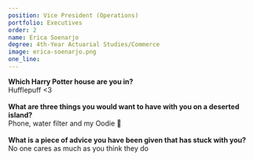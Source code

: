 ```yaml
---
position: Vice President (Operations)
portfolio: Executives
order: 2
name: Erica Soenarjo
degree: 4th-Year Actuarial Studies/Commerce
image: erica-soenarjo.png
one_line:
---
```

**Which Harry Potter house are you in?**
<br>
Hufflepuff <3
<br><br>
**What are three things you would want to have with you on a deserted island?**
<br>
Phone, water filter and my Oodie 🥸
<br><br>
**What is a piece of advice you have been given that has stuck with you?**
<br>
No one cares as much as you think they do